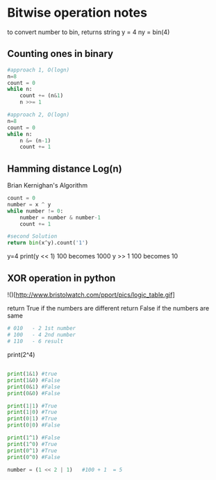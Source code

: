 # Bitwise operation notes

to convert number to bin, returns string
y = 4
ny = bin(4)

## Counting ones in binary
```python
#approach 1, O(logn)
n=8
count = 0
while n:
    count += (n&1)
    n >>= 1

#approach 2, O(logn)
n=8
count = 0
while n:
    n &= (n-1)
    count += 1
```




## Hamming distance Log(n)
Brian Kernighan's Algorithm
```python
count = 0
number = x ^ y
while number != 0:
    number = number & number-1
    count += 1

#second Solution
return bin(x^y).count('1')
```

y=4
print(y << 1)
100 becomes 1000
y >> 1
100 becomes 10


## XOR operation in python

!()[http://www.bristolwatch.com/pport/pics/logic_table.gif]

return True if the numbers are different
return False if the numbers are same

```python
# 010   - 2 1st number
# 100   - 4 2nd number
# 110   - 6 result
```
print(2^4)
##

```python
print(1&1) #true
print(1&0) #False
print(0&1) #False
print(0&0) #False

print(1|1) #True
print(1|0) #True
print(0|1) #True
print(0|0) #False

print(1^1) #False
print(1^0) #True
print(0^1) #True
print(0^0) #False
```

```python
number = (1 << 2 | 1)   #100 + 1  = 5
```
